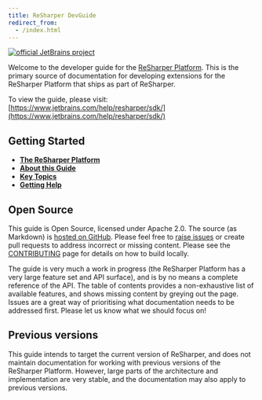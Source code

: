 ```yaml
---
title: ReSharper DevGuide
redirect_from:
  - /index.html
---
```


[![official JetBrains project](http://jb.gg/badges/official-flat-square.svg)](https://confluence.jetbrains.com/display/ALL/JetBrains+on+GitHub)

Welcome to the developer guide for the [ReSharper Platform](Intro/ReSharperPlatform.md). This is the primary source of documentation for developing extensions for the ReSharper Platform that ships as part of ReSharper.

To view the guide, please visit: [https://www.jetbrains.com/help/resharper/sdk/](https://www.jetbrains.com/help/resharper/sdk/)

## Getting Started

* [**The ReSharper Platform**](Intro/ReSharperPlatform.md)
* [**About this Guide**](Intro/About.md)
* [**Key Topics**](Intro/KeyTopics.md)
* [**Getting Help**](Intro/GettingHelp.md)

## Open Source

This guide is Open Source, licensed under Apache 2.0. The source (as Markdown) is [hosted on GitHub](https://github.com/JetBrains/resharper-devguide). Please feel free to [raise issues](https://github.com/JetBrains/resharper-devguide/issues) or create pull requests to address incorrect or missing content. Please see the [CONTRIBUTING](CONTRIBUTING.md) page for details on how to build locally.

The guide is very much a work in progress (the ReSharper Platform has a very large feature set and API surface), and is by no means a complete reference of the API. The table of contents provides a non-exhaustive list of available features, and shows missing content by greying out the page. Issues are a great way of prioritising what documentation needs to be addressed first. Please let us know what we should focus on!

## Previous versions

This guide intends to target the current version of ReSharper, and does not maintain documentation for working with previous versions of the ReSharper Platform. However, large parts of the architecture and implementation are very stable, and the documentation may also apply to previous versions.
